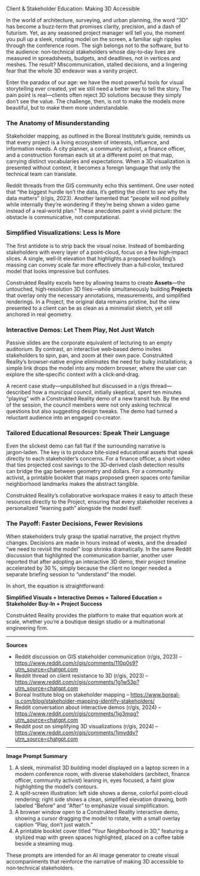 Client & Stakeholder Education: Making 3D Accessible  

In the world of architecture, surveying, and urban planning, the word “3D” has become a buzz‑term that promises clarity, precision, and a dash of futurism. Yet, as any seasoned project manager will tell you, the moment you pull up a sleek, rotating model on the screen, a familiar sigh ripples through the conference room. The sigh belongs not to the software, but to the audience: non‑technical stakeholders whose day‑to‑day lives are measured in spreadsheets, budgets, and deadlines, not in vertices and meshes. The result? Miscommunication, stalled decisions, and a lingering fear that the whole 3D endeavor was a vanity project.  

Enter the paradox of our age: we have the most powerful tools for visual storytelling ever created, yet we still need a better way to tell the story. The pain point is real—clients often reject 3D solutions because they simply don’t see the value. The challenge, then, is not to make the models more beautiful, but to make them more understandable.  

### The Anatomy of Misunderstanding  

Stakeholder mapping, as outlined in the Boreal Institute’s guide, reminds us that every project is a living ecosystem of interests, influence, and information needs. A city planner, a community activist, a finance officer, and a construction foreman each sit at a different point on that map, carrying distinct vocabularies and expectations. When a 3D visualization is presented without context, it becomes a foreign language that only the technical team can translate.  

Reddit threads from the GIS community echo this sentiment. One user noted that “the biggest hurdle isn’t the data, it’s getting the client to *see* why the data matters” (r/gis, 2023). Another lamented that “people will nod politely while internally they’re wondering if they’re being shown a video game instead of a real‑world plan.” These anecdotes paint a vivid picture: the obstacle is communicative, not computational.  

### Simplified Visualizations: Less Is More  

The first antidote is to strip back the visual noise. Instead of bombarding stakeholders with every layer of a point‑cloud, focus on a few high‑impact slices. A single, well‑lit elevation that highlights a proposed building’s massing can convey scale far more effectively than a full‑color, textured model that looks impressive but confuses.  

Construkted Reality excels here by allowing teams to create **Assets**—the untouched, high‑resolution 3D files—while simultaneously building **Projects** that overlay only the necessary annotations, measurements, and simplified renderings. In a Project, the original data remains pristine, but the view presented to a client can be as clean as a minimalist sketch, yet still anchored in real geometry.  

### Interactive Demos: Let Them Play, Not Just Watch  

Passive slides are the corporate equivalent of lecturing to an empty auditorium. By contrast, an interactive web‑based demo invites stakeholders to spin, pan, and zoom at their own pace. Construkted Reality’s browser‑native engine eliminates the need for bulky installations; a simple link drops the model into any modern browser, where the user can explore the site‑specific context with a click‑and‑drag.  

A recent case study—unpublished but discussed in a r/gis thread—described how a municipal council, initially skeptical, spent ten minutes “playing” with a Construkted Reality demo of a new transit hub. By the end of the session, the council members were not only asking technical questions but also suggesting design tweaks. The demo had turned a reluctant audience into an engaged co‑creator.  

### Tailored Educational Resources: Speak Their Language  

Even the slickest demo can fall flat if the surrounding narrative is jargon‑laden. The key is to produce bite‑sized educational assets that speak directly to each stakeholder’s concerns. For a finance officer, a short video that ties projected cost savings to the 3D‑derived clash detection results can bridge the gap between geometry and dollars. For a community activist, a printable booklet that maps proposed green spaces onto familiar neighborhood landmarks makes the abstract tangible.  

Construkted Reality’s collaborative workspace makes it easy to attach these resources directly to the Project, ensuring that every stakeholder receives a personalized “learning path” alongside the model itself.  

### The Payoff: Faster Decisions, Fewer Revisions  

When stakeholders truly grasp the spatial narrative, the project rhythm changes. Decisions are made in hours instead of weeks, and the dreaded “we need to revisit the model” loop shrinks dramatically. In the same Reddit discussion that highlighted the communication barrier, another user reported that after adopting an interactive 3D demo, their project timeline accelerated by 30 %, simply because the client no longer needed a separate briefing session to “understand” the model.  

In short, the equation is straightforward:  

**Simplified Visuals + Interactive Demos + Tailored Education = Stakeholder Buy‑In + Project Success**  

Construkted Reality provides the platform to make that equation work at scale, whether you’re a boutique design studio or a multinational engineering firm.  

---

**Sources**  

- Reddit discussion on GIS stakeholder communication (r/gis, 2023) – https://www.reddit.com/r/gis/comments/110p0s9?utm_source=chatgpt.com  
- Reddit thread on client resistance to 3D (r/gis, 2023) – https://www.reddit.com/r/gis/comments/1g1w53p?utm_source=chatgpt.com  
- Boreal Institute blog on stakeholder mapping – https://www.boreal-is.com/blog/stakeholder-mapping-identify-stakeholders/  
- Reddit conversation about interactive demos (r/gis, 2024) – https://www.reddit.com/r/gis/comments/1jg3mqg?utm_source=chatgpt.com  
- Reddit post on simplifying 3D visualizations (r/gis, 2024) – https://www.reddit.com/r/gis/comments/1jmyddv?utm_source=chatgpt.com  

---

**Image Prompt Summary**  

1. A sleek, minimalist 3D building model displayed on a laptop screen in a modern conference room, with diverse stakeholders (architect, finance officer, community activist) leaning in, eyes focused, a faint glow highlighting the model’s contours.  
2. A split‑screen illustration: left side shows a dense, colorful point‑cloud rendering; right side shows a clean, simplified elevation drawing, both labeled “Before” and “After” to emphasize visual simplification.  
3. A browser window open to a Construkted Reality interactive demo, showing a cursor dragging the model to rotate, with a small overlay caption “Play, don’t just watch.”  
4. A printable booklet cover titled “Your Neighborhood in 3D,” featuring a stylized map with green spaces highlighted, placed on a coffee table beside a steaming mug.  

These prompts are intended for an AI image generator to create visual accompaniments that reinforce the narrative of making 3D accessible to non‑technical stakeholders.
